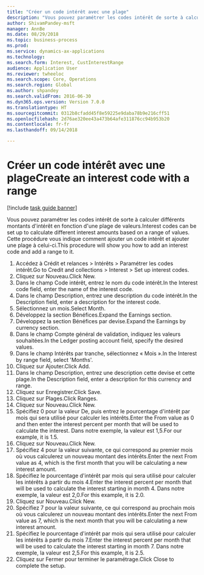 ```yaml
--- 
title: "Créer un code intérêt avec une plage"
description: "Vous pouvez paramétrer les codes intérêt de sorte à calculer différents montants d'intérêt en fonction d'une plage de valeurs."
author: ShivamPandey-msft
manager: AnnBe
ms.date: 08/29/2018
ms.topic: business-process
ms.prod: 
ms.service: dynamics-ax-applications
ms.technology: 
ms.search.form: Interest, CustInterestRange
audience: Application User
ms.reviewer: twheeloc
ms.search.scope: Core, Operations
ms.search.region: Global
ms.author: shpandey
ms.search.validFrom: 2016-06-30
ms.dyn365.ops.version: Version 7.0.0
ms.translationtype: HT
ms.sourcegitcommit: 0312b8cfadd45f8e59225e9daba78b9e216cff51
ms.openlocfilehash: 2d76ae320ee43a473b64afe311876cc94b953b20
ms.contentlocale: fr-fr
ms.lasthandoff: 09/14/2018

---
```

# <a name="create-an-interest-code-with-a-range"></a><span data-ttu-id="b87b8-103">Créer un code intérêt avec une plage</span><span class="sxs-lookup"><span data-stu-id="b87b8-103">Create an interest code with a range</span></span>

[!include [task guide banner](../../includes/task-guide-banner.md)]

<span data-ttu-id="b87b8-104">Vous pouvez paramétrer les codes intérêt de sorte à calculer différents montants d'intérêt en fonction d'une plage de valeurs.</span><span class="sxs-lookup"><span data-stu-id="b87b8-104">Interest codes can be set up to calculate different interest amounts based on a range of values.</span></span> <span data-ttu-id="b87b8-105">Cette procédure vous indique comment ajouter un code intérêt et ajouter une plage à celui-ci.</span><span class="sxs-lookup"><span data-stu-id="b87b8-105">This procedure will show you how to add an interest code and add a range to it.</span></span>

1. <span data-ttu-id="b87b8-106">Accédez à Crédit et relances > Intérêts > Paramétrer les codes intérêt.</span><span class="sxs-lookup"><span data-stu-id="b87b8-106">Go to Credit and collections > Interest > Set up interest codes.</span></span>
2. <span data-ttu-id="b87b8-107">Cliquez sur Nouveau.</span><span class="sxs-lookup"><span data-stu-id="b87b8-107">Click New.</span></span>
3. <span data-ttu-id="b87b8-108">Dans le champ Code intérêt, entrez le nom du code intérêt.</span><span class="sxs-lookup"><span data-stu-id="b87b8-108">In the Interest code field, enter the name of the interest code.</span></span>
4. <span data-ttu-id="b87b8-109">Dans le champ Description, entrez une description du code intérêt.</span><span class="sxs-lookup"><span data-stu-id="b87b8-109">In the Description field, enter a description for the interest code.</span></span>
5. <span data-ttu-id="b87b8-110">Sélectionnez un mois.</span><span class="sxs-lookup"><span data-stu-id="b87b8-110">Select Month.</span></span>
6. <span data-ttu-id="b87b8-111">Développez la section Bénéfices.</span><span class="sxs-lookup"><span data-stu-id="b87b8-111">Expand the Earnings section.</span></span>
7. <span data-ttu-id="b87b8-112">Développez la section Bénéfices par devise.</span><span class="sxs-lookup"><span data-stu-id="b87b8-112">Expand the Earnings by currency section.</span></span>
8. <span data-ttu-id="b87b8-113">Dans le champ Compte général de validation, indiquez les valeurs souhaitées.</span><span class="sxs-lookup"><span data-stu-id="b87b8-113">In the Ledger posting account field, specify the desired values.</span></span>
9. <span data-ttu-id="b87b8-114">Dans le champ Intérêts par tranche, sélectionnez « Mois ».</span><span class="sxs-lookup"><span data-stu-id="b87b8-114">In the Interest by range field, select 'Months'.</span></span>
10. <span data-ttu-id="b87b8-115">Cliquez sur Ajouter.</span><span class="sxs-lookup"><span data-stu-id="b87b8-115">Click Add.</span></span>
11. <span data-ttu-id="b87b8-116">Dans le champ Description, entrez une description cette devise et cette plage.</span><span class="sxs-lookup"><span data-stu-id="b87b8-116">In the Description field, enter a description for this currency and range.</span></span>
12. <span data-ttu-id="b87b8-117">Cliquez sur Enregistrer.</span><span class="sxs-lookup"><span data-stu-id="b87b8-117">Click Save.</span></span>
13. <span data-ttu-id="b87b8-118">Cliquez sur Plages.</span><span class="sxs-lookup"><span data-stu-id="b87b8-118">Click Ranges.</span></span>
14. <span data-ttu-id="b87b8-119">Cliquez sur Nouveau.</span><span class="sxs-lookup"><span data-stu-id="b87b8-119">Click New.</span></span>
15. <span data-ttu-id="b87b8-120">Spécifiez 0 pour la valeur De, puis entrez le pourcentage d'intérêt par mois qui sera utilisé pour calculer les intérêts.</span><span class="sxs-lookup"><span data-stu-id="b87b8-120">Enter the From value as 0 and then enter the interest percent per month that will be used to calculate the interest.</span></span> <span data-ttu-id="b87b8-121">Dans notre exemple, la valeur est 1,5.</span><span class="sxs-lookup"><span data-stu-id="b87b8-121">For our example, it is 1.5.</span></span>
16. <span data-ttu-id="b87b8-122">Cliquez sur Nouveau.</span><span class="sxs-lookup"><span data-stu-id="b87b8-122">Click New.</span></span>
17. <span data-ttu-id="b87b8-123">Spécifiez 4 pour la valeur suivante, ce qui correspond au premier mois où vous calculerez un nouveau montant des intérêts.</span><span class="sxs-lookup"><span data-stu-id="b87b8-123">Enter the next From value as 4, which is the first month that you will be calculating a new interest amount.</span></span>
18. <span data-ttu-id="b87b8-124">Spécifiez le pourcentage d'intérêt par mois qui sera utilisé pour calculer les intérêts à partir du mois 4.</span><span class="sxs-lookup"><span data-stu-id="b87b8-124">Enter the interest percent per month that will be used to calculate the interest starting in month 4.</span></span> <span data-ttu-id="b87b8-125">Dans notre exemple, la valeur est 2,0.</span><span class="sxs-lookup"><span data-stu-id="b87b8-125">For this example, it is 2.0.</span></span>
19. <span data-ttu-id="b87b8-126">Cliquez sur Nouveau.</span><span class="sxs-lookup"><span data-stu-id="b87b8-126">Click New.</span></span>
20. <span data-ttu-id="b87b8-127">Spécifiez 7 pour la valeur suivante, ce qui correspond au prochain mois où vous calculerez un nouveau montant des intérêts.</span><span class="sxs-lookup"><span data-stu-id="b87b8-127">Enter the next From value as 7, which is the next month that you will be calculating a new interest amount.</span></span>
21. <span data-ttu-id="b87b8-128">Spécifiez le pourcentage d'intérêt par mois qui sera utilisé pour calculer les intérêts à partir du mois 7.</span><span class="sxs-lookup"><span data-stu-id="b87b8-128">Enter the interest percent per month that will be used to calculate the interest starting in month 7.</span></span> <span data-ttu-id="b87b8-129">Dans notre exemple, la valeur est 2,5.</span><span class="sxs-lookup"><span data-stu-id="b87b8-129">For this example, it is 2.5.</span></span>
22. <span data-ttu-id="b87b8-130">Cliquez sur Fermer pour terminer le paramétrage.</span><span class="sxs-lookup"><span data-stu-id="b87b8-130">Click Close to complete the setup.</span></span>


